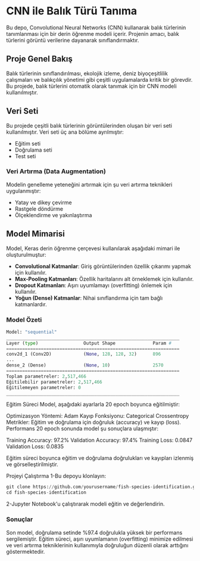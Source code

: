 # CNN ile Balık Türü Tanıma

Bu depo, Convolutional Neural Networks (CNN) kullanarak balık türlerinin tanımlanması için bir derin öğrenme modeli içerir. Projenin amacı, balık türlerini görüntü verilerine dayanarak sınıflandırmaktır.

## Proje Genel Bakış

Balık türlerinin sınıflandırılması, ekolojik izleme, deniz biyoçeşitlilik çalışmaları ve balıkçılık yönetimi gibi çeşitli uygulamalarda kritik bir görevdir. Bu projede, balık türlerini otomatik olarak tanımak için bir CNN modeli kullanılmıştır.

## Veri Seti

Bu projede çeşitli balık türlerinin görüntülerinden oluşan bir veri seti kullanılmıştır. Veri seti üç ana bölüme ayrılmıştır:
- Eğitim seti
- Doğrulama seti
- Test seti

### Veri Artırma (Data Augmentation)
Modelin genelleme yeteneğini artırmak için şu veri artırma teknikleri uygulanmıştır:
- Yatay ve dikey çevirme
- Rastgele döndürme
- Ölçeklendirme ve yakınlaştırma

## Model Mimarisi

Model, Keras derin öğrenme çerçevesi kullanılarak aşağıdaki mimari ile oluşturulmuştur:
- **Convolutional Katmanlar**: Giriş görüntülerinden özellik çıkarımı yapmak için kullanılır.
- **Max-Pooling Katmanları**: Özellik haritalarını alt örneklemek için kullanılır.
- **Dropout Katmanları**: Aşırı uyumlamayı (overfitting) önlemek için kullanılır.
- **Yoğun (Dense) Katmanlar**: Nihai sınıflandırma için tam bağlı katmanlardır.

### Model Özeti

```python
Model: "sequential"
_________________________________________________________________
Layer (type)                 Output Shape              Param #   
=================================================================
conv2d_1 (Conv2D)            (None, 128, 128, 32)      896       
...
dense_2 (Dense)              (None, 10)                2570      
=================================================================
Toplam parametreler: 2,517,466
Eğitilebilir parametreler: 2,517,466
Eğitilemeyen parametreler: 0
_________________________________________________________________
```

Eğitim Süreci
Model, aşağıdaki ayarlarla 20 epoch boyunca eğitilmiştir:

Optimizasyon Yöntemi: Adam
Kayıp Fonksiyonu: Categorical Crossentropy
Metrikler: Eğitim ve doğrulama için doğruluk (accuracy) ve kayıp (loss).
Performans
20 epoch sonunda model şu sonuçlara ulaşmıştır:

Training Accuracy: 97.2%
Validation Accuracy: 97.4%
Training Loss: 0.0847
Validation Loss: 0.0835

Eğitim süreci boyunca eğitim ve doğrulama doğrulukları ve kayıpları izlenmiş ve görselleştirilmiştir.

Projeyi Çalıştırma
 1-Bu depoyu klonlayın:
 ```python
 git clone https://github.com/yourusername/fish-species-identification.git
cd fish-species-identification
```
 2-Jupyter Notebook'u çalıştırarak modeli eğitin ve değerlendirin.

### Sonuçlar

Son model, doğrulama setinde %97.4 doğrulukla yüksek bir performans sergilemiştir. Eğitim süreci, aşırı uyumlamanın (overfitting) minimize edilmesi ve veri artırma tekniklerinin kullanımıyla doğruluğun düzenli olarak arttığını göstermektedir.
